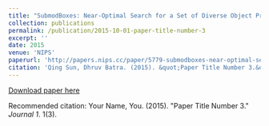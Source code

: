 ```yaml
---
title: "SubmodBoxes: Near-Optimal Search for a Set of Diverse Object Proposals"
collection: publications
permalink: /publication/2015-10-01-paper-title-number-3
excerpt: ''
date: 2015
venue: 'NIPS'
paperurl: 'http://papers.nips.cc/paper/5779-submodboxes-near-optimal-search-for-a-set-of-diverse-object-proposals.pdf'
citation: 'Qing Sun, Dhruv Batra. (2015). &quot;Paper Title Number 3.&quot; <i>NIPS</i>. 1(3).'
---
```


[Download paper here](http://papers.nips.cc/paper/5779-submodboxes-near-optimal-search-for-a-set-of-diverse-object-proposals.pdf)

Recommended citation: Your Name, You. (2015). "Paper Title Number 3." <i>Journal 1</i>. 1(3).
